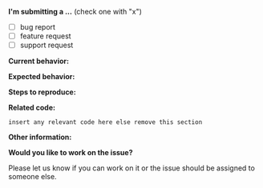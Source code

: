 **I'm submitting a ...**  (check one with "x")
- [ ] bug report
- [ ] feature request
- [ ] support request

**Current behavior:**
<!-- Describe how the bug manifests. -->

**Expected behavior:**
<!-- Describe what the behavior would be without the bug. -->

**Steps to reproduce:**
<!-- If you are able to illustrate the bug or feature request with an example, please provide steps to reproduce -->

**Related code:**

```
insert any relevant code here else remove this section
```

**Other information:**
<!-- List any other information that is relevant to your issue. Stack traces, related issues, suggestions on how to fix, Stack Overflow links, forum links, etc. -->

**Would you like to work on the issue?**

Please let us know if you can work on it or the issue should be assigned to someone else.
```
